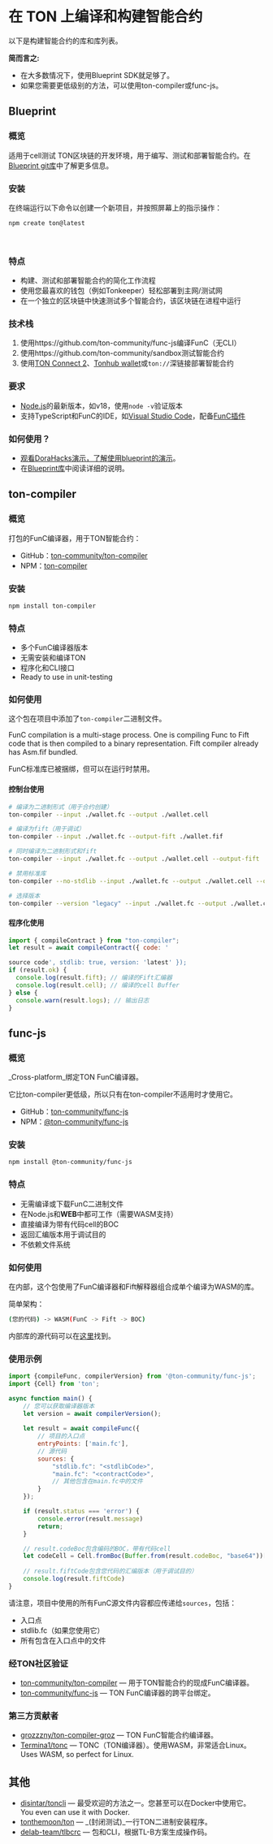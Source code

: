 # 在 TON 上编译和构建智能合约

以下是构建智能合约的库和库列表。

**简而言之:**

- 在大多数情况下，使用Blueprint SDK就足够了。
- 如果您需要更低级别的方法，可以使用ton-compiler或func-js。

## Blueprint

### 概览

适用于cell测试 TON区块链的开发环境，用于编写、测试和部署智能合约。在[Blueprint git库](https://github.com/ton-community/blueprint)中了解更多信息。

### 安装

在终端运行以下命令以创建一个新项目，并按照屏幕上的指示操作：

```bash
npm create ton@latest
```

&nbsp;

### 特点

- 构建、测试和部署智能合约的简化工作流程
- 使用您最喜欢的钱包（例如Tonkeeper）轻松部署到主网/测试网
- 在一个独立的区块链中快速测试多个智能合约，该区块链在进程中运行

### 技术栈

1. 使用https://github.com/ton-community/func-js编译FunC（无CLI）
2. 使用https://github.com/ton-community/sandbox测试智能合约
3. 使用[TON Connect 2](https://github.com/ton-connect)、[Tonhub wallet](https://tonhub.com/)或`ton://`深链接部署智能合约

### 要求

- [Node.js](https://nodejs.org)的最新版本，如v18，使用`node -v`验证版本
- 支持TypeScript和FunC的IDE，如[Visual Studio Code](https://code.visualstudio.com/)，配备[FunC插件](https://marketplace.visualstudio.com/items?itemName=tonwhales.func-vscode)

### 如何使用？

- [观看DoraHacks演示，了解使用blueprint的演示](https://www.youtube.com/watch?v=5ROXVM-Fojo)。
- 在[Blueprint库](https://github.com/ton-community/blueprint#create-a-new-project)中阅读详细的说明。

## ton-compiler

### 概览

打包的FunC编译器，用于TON智能合约：

- GitHub：[ton-community/ton-compiler](https://github.com/ton-community/ton-compiler)
- NPM：[ton-compiler](https://www.npmjs.com/package/ton-compiler)

### 安装

```bash npm2yarn
npm install ton-compiler
```

### 特点

- 多个FunC编译器版本
- 无需安装和编译TON
- 程序化和CLI接口
- Ready to use in unit-testing

### 如何使用

这个包在项目中添加了`ton-compiler`二进制文件。

FunC compilation is a multi-stage process. One is compiling Func to Fift code that is then compiled to a binary representation. Fift compiler already has Asm.fif bundled.

FunC标准库已被捆绑，但可以在运行时禁用。

#### 控制台使用

```bash
# 编译为二进制形式（用于合约创建）
ton-compiler --input ./wallet.fc --output ./wallet.cell

# 编译为fift（用于调试）
ton-compiler --input ./wallet.fc --output-fift ./wallet.fif

# 同时编译为二进制形式和fift
ton-compiler --input ./wallet.fc --output ./wallet.cell --output-fift ./wallet.fif

# 禁用标准库
ton-compiler --no-stdlib --input ./wallet.fc --output ./wallet.cell --output-fift ./wallet.fif

# 选择版本
ton-compiler --version "legacy" --input ./wallet.fc --output ./wallet.cell --output-fift ./wallet.fif
```

#### 程序化使用

```javascript
import { compileContract } from "ton-compiler";
let result = await compileContract({ code: '

source code', stdlib: true, version: 'latest' });
if (result.ok) {
  console.log(result.fift); // 编译的Fift汇编器
  console.log(result.cell); // 编译的cell Buffer
} else {
  console.warn(result.logs); // 输出日志
}
```

## func-js

### 概览

_Cross-platform_绑定TON FunC编译器。

它比ton-compiler更低级，所以只有在ton-compiler不适用时才使用它。

- GitHub：[ton-community/func-js](https://github.com/ton-community/func-js)
- NPM：[@ton-community/func-js](https://www.npmjs.com/package/@ton-community/func-js)

### 安装

```bash npm2yarn
npm install @ton-community/func-js
```

### 特点

- 无需编译或下载FunC二进制文件
- 在Node.js和**WEB**中都可工作（需要WASM支持）
- 直接编译为带有代码cell的BOC
- 返回汇编版本用于调试目的
- 不依赖文件系统

### 如何使用

在内部，这个包使用了FunC编译器和Fift解释器组合成单个编译为WASM的库。

简单架构：

```bash
(您的代码) -> WASM(FunC -> Fift -> BOC)
```

内部库的源代码可以在[这里](https://github.com/ton-blockchain/ton/tree/testnet/crypto/funcfiftlib)找到。

### 使用示例

```javascript
import {compileFunc, compilerVersion} from '@ton-community/func-js';
import {Cell} from 'ton';

async function main() {
    // 您可以获取编译器版本
    let version = await compilerVersion();
    
    let result = await compileFunc({
        // 项目的入口点
        entryPoints: ['main.fc'],
        // 源代码
        sources: {
            "stdlib.fc": "<stdlibCode>",
            "main.fc": "<contractCode>",
            // 其他包含在main.fc中的文件
        }
    });

    if (result.status === 'error') {
        console.error(result.message)
        return;
    }

    // result.codeBoc包含编码的BOC，带有代码cell
    let codeCell = Cell.fromBoc(Buffer.from(result.codeBoc, "base64"))[0];
    
    // result.fiftCode包含您代码的汇编版本（用于调试目的）
    console.log(result.fiftCode)
}
```

请注意，项目中使用的所有FunC源文件内容都应传递给`sources`，包括：

- 入口点
- stdlib.fc（如果您使用它）
- 所有包含在入口点中的文件

### 经TON社区验证

- [ton-community/ton-compiler](/develop/smart-contracts/sdk/javascript#ton-compiler) — 用于TON智能合约的现成FunC编译器。
- [ton-community/func-js](/develop/smart-contracts/sdk/javascript#func-js) — TON FunC编译器的跨平台绑定。

### 第三方贡献者

- [grozzzny/ton-compiler-groz](https://github.com/grozzzny/ton-compiler-groz) — TON FunC智能合约编译器。
- [Termina1/tonc](https://github.com/Termina1/tonc) — TONC（TON编译器）。使用WASM，非常适合Linux。 Uses WASM, so perfect for Linux.

## 其他

- [disintar/toncli](https://github.com/disintar/toncli) — 最受欢迎的方法之一。您甚至可以在Docker中使用它。 You even can use it with Docker.
- [tonthemoon/ton](https://github.com/tonthemoon/ton) — _(封闭测试)_一行TON二进制安装程序。
- [delab-team/tlbcrc](https://github.com/delab-team/tlbcrc) — 包和CLI，根据TL-B方案生成操作码。
